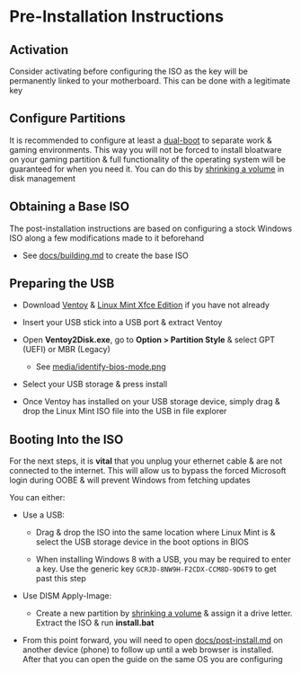 # Pre-Installation Instructions

## Activation

Consider activating before configuring the ISO as the key will be permanently linked to your motherboard. This can be done with a legitimate key

## Configure Partitions

It is recommended to configure at least a [dual-boot](https://en.wikipedia.org/wiki/Multi-booting) to separate work & gaming environments. This way you will not be forced to install bloatware on your gaming partition & full functionality of the operating system will be guaranteed for when you need it. You can do this by [shrinking a volume](https://docs.microsoft.com/en-us/windows-server/storage/disk-management/shrink-a-basic-volume) in disk management

## Obtaining a Base ISO

The post-installation instructions are based on configuring a stock Windows ISO along a few modifications made to it beforehand

- See [docs/building.md](../docs/building.md) to create the base ISO

## Preparing the USB

- Download [Ventoy](https://github.com/ventoy/Ventoy/releases) & [Linux Mint Xfce Edition](https://www.linuxmint.com/download.php) if you have not already

- Insert your USB stick into a USB port & extract Ventoy

- Open **Ventoy2Disk.exe**,  go to **Option > Partition Style** & select GPT (UEFI) or MBR (Legacy)

    - See [media/identify-bios-mode.png](../media/identify-bios-mode.png)

- Select your USB storage & press install

- Once Ventoy has installed on your USB storage device, simply drag & drop the Linux Mint ISO file into the USB in file explorer

## Booting Into the ISO

For the next steps, it is **vital** that you unplug your ethernet cable & are not connected to the internet. This will allow us to bypass the forced Microsoft login during OOBE & will prevent Windows from fetching updates

You can either:

- Use a USB:

    - Drag & drop the ISO into the same location where Linux Mint is & select the USB storage device in the boot options in BIOS

    - When installing Windows 8 with a USB, you may be required to enter a key. Use the generic key ``GCRJD-8NW9H-F2CDX-CCM8D-9D6T9`` to get past this step

- Use DISM Apply-Image:

    - Create a new partition by [shrinking a volume](https://docs.microsoft.com/en-us/windows-server/storage/disk-management/shrink-a-basic-volume) & assign it a drive letter. Extract the ISO & run **install.bat**

- From this point forward, you will need to open [docs/post-install.md](./post-install.md) on another device (phone) to follow up until a web browser is installed. After that you can open the guide on the same OS you are configuring
